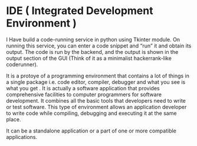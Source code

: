# IDE ( Integrated Development Environment )
 I Have build a code-running service in python using Tkinter module. On running this service, you can enter a code snippet and “run” it and obtain its output. The code is run by the backend, and the output is shown in the output section of the GUI (Think of it as a minimalist hackerrank-like coderunner).


It is a protoye of a programming environment that contains a lot of things in a single package i.e. code editor, compiler, debugger and what you see is what you get . It is actually a software application that provides comprehensive facilities to computer programmers for software development. It combines all the basic tools that developers need to write or test software. This type of environment allows an application developer to write code while compiling, debugging and executing it at the same place.

It can be a standalone application or a part of one or more compatible applications.
